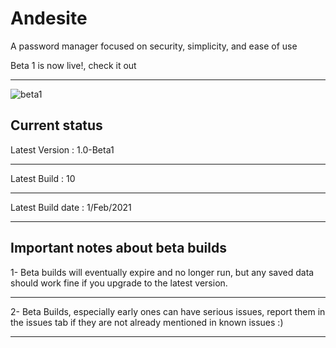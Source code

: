 # Andesite
A password manager focused on security, simplicity, and ease of use

Beta 1 is now live!, check it out
- - - -

![beta1](https://user-images.githubusercontent.com/79132875/151976329-2089cc15-34cd-4749-be55-2092dbe2dabc.png)


Current status
---------------------------------
Latest Version : 1.0-Beta1
- - -
Latest Build : 10
- - -
Latest Build date : 1/Feb/2021
- - -

Important notes about beta builds
---------------------------------
1- Beta builds will eventually expire and no longer run, but any saved data should work fine if you upgrade to the latest version.
- - - -
2- Beta Builds, especially early ones can have serious issues, report them in the issues tab if they are not already mentioned in known issues :)
- - - -

